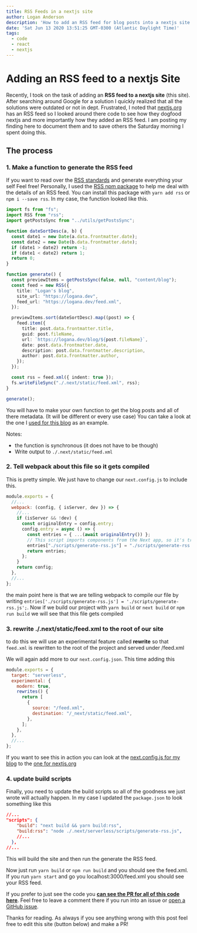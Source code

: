 ```yaml
---
title: RSS Feeds in a nextjs site
author: Logan Anderson
description: 'How to add an RSS feed for blog posts into a nextjs site. Simple and easy. '
date: 'Sat Jun 13 2020 13:51:25 GMT-0300 (Atlantic Daylight Time)'
tags:
  - code
  - react
  - nextjs
---
```

# Adding an RSS feed to a nextjs Site

Recently, I took on the task of adding an **RSS feed to a nextjs site** (this site). After searching around Google for a solution I quickly realized that all the solutions were outdated or not in dept. Frustrated, I noted that [nextjs.org](https://logana.dev) has an RSS feed so I looked around there code to see how they dogfood nextjs and more importantly how they added an RSS feed. I am posting my finding here to document them and to save others the Saturday morning I spent doing this.

## The process

### 1. Make a function to generate the RSS feed

If you want to read over the [RSS standards](https://en.wikipedia.org/wiki/RSS) and generate everything your self Feel free! Personally, I used the [RSS npm package](https://www.npmjs.com/package/rss) to help me deal with the details of an RSS feed. You can install this package with `yarn add rss` or `npm i --save rss`. In my case, the function looked like this.

```typescript
import fs from "fs";
import RSS from "rss";
import getPostsSync from "../utils/getPostsSync";

function dateSortDesc(a, b) {
  const date1 = new Date(a.data.frontmatter.date);
  const date2 = new Date(b.data.frontmatter.date);
  if (date1 > date2) return -1;
  if (date1 < date2) return 1;
  return 0;
}

function generate() {
  const previewItems = getPostsSync(false, null, "content/blog");
  const feed = new RSS({
    title: "Logan's blog",
    site_url: "https://logana.dev",
    feed_url: "https://logana.dev/feed.xml",
  });

  previewItems.sort(dateSortDesc).map((post) => {
    feed.item({
      title: post.data.frontmatter.title,
      guid: post.fileName,
      url: `https://logana.dev/blog/${post.fileName}`,
      date: post.data.frontmatter.date,
      description: post.data.frontmatter.description,
      author: post.data.frontmatter.author,
    });
  });

  const rss = feed.xml({ indent: true });
  fs.writeFileSync("./.next/static/feed.xml", rss);
}

generate();
```

You will have to make your own function to get the blog posts and all of there metadata. (It will be different or every use case) You can take a look at the one I [used for this blog](https://github.com/logan-anderson/blog-nextjs-tina-tailwind/blob/master/utils/getPostsSync.ts) as an example.

Notes:

* the function is synchronous (it does not have to be though)
* Write output to `./.next/static/feed.xml`

### 2. Tell webpack about this file so it gets compiled

This is pretty simple. We just have to change our `next.config.js` to include this.

```js
module.exports = {
  //...
  webpack: (config, { isServer, dev }) => {
    //...
    if (isServer && !dev) {
      const originalEntry = config.entry;
      config.entry = async () => {
        const entries = { ...(await originalEntry()) };
        // This script imports components from the Next app, so it's transpiled to `.next/server/scripts/build-rss.js`
        entries["./scripts/generate-rss.js"] = "./scripts/generate-rss.js";
        return entries;
      };
    }
    return config;
  },
  //...
};
```

the main point here is that we are telling webpack to compile our file by writing `entries['./scripts/generate-rss.js'] = './scripts/generate-rss.js';`. Now if we build our project with `yarn build` or `next build` or `npm run build` we will see that this file gets compiled

### 3. rewrite ./.next/static/feed.xml to the root of our site

to do this we will use an experimental feature called **rewrite** so that `feed.xml` is rewritten to the root of the project and served under <yourdomain>/feed.xml

We will again add more to our `next.config.json`. This time adding this

```js
module.exports = {
  target: "serverless",
  experimental: {
    modern: true,
    rewrites() {
      return [
        {
          source: "/feed.xml",
          destination: "/_next/static/feed.xml",
        },
      ];
    },
  },
  //...
};
```

If you want to see this in action you can look at the [next.config.js for my blog](https://github.com/logan-anderson/blog-nextjs-tina-tailwind/blob/master/next.config.js) to the [one for nextjs.org](https://github.com/vercel/next-site/blob/master/next.config.js)

### 4. update build scripts

Finally, you need to update the build scripts so all of the goodness we just wrote will actually happen. In my case I updated the `package.json` to look something like this

```json
//...
"scripts": {
    "build": "next build && yarn build:rss",
    "build:rss": "node ./.next/serverless/scripts/generate-rss.js",
    //...
  },
//...
```

This will build the site and then run the generate the RSS feed.

Now just run `yarn build` or `npm run build` and you should see the feed.xml. If you run `yarn start` and go you localhost:3000/feed.xml you should see your RSS feed.

If you prefer to just see the code you [**can see the PR for all of this code here**](https://github.com/logan-anderson/blog-nextjs-tina-tailwind/pull/3). Feel free to leave a comment there if you run into an issue or [open a GitHub issue](https://github.com/logan-anderson/blog-nextjs-tina-tailwind/issues/new).

Thanks for reading. As always if you see anything wrong with this post feel free to edit this site (button below) and make a PR!